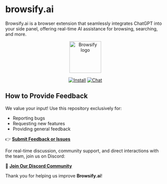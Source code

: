 # browsify.ai

Browsify.ai is a browser extension that seamlessly integrates ChatGPT into your side panel, offering real-time AI assistance for browsing, searching, and more.

<p align="center"><a href="https://browsify.ai" target="_blank"><img width="100" src="https://cdn.jsdelivr.net/gh/yuanzhixiang1996/picx-images-hosting@master/20250309/logo200.5q7kd8seso.webp" alt="Browsify logo"></a></p>

<p align="center">
  <a href="https://chromewebstore.google.com/detail/browsify-ai/jifbpmocffdfmgbcfmgennbmaepghbio" target="_blank"><img src="https://img.shields.io/badge/extension-%20install-65B73A.svg" alt="Install"></a>
  <a href="https://discord.gg/A3C2uV7dUk" target="_blank"><img src="https://img.shields.io/badge/discord-8A2BE2" alt="Chat"></a>
</p>

## How to Provide Feedback

We value your input! Use this repository exclusively for:

- Reporting bugs
- Requesting new features
- Providing general feedback

👉 **[Submit Feedback or Issues](https://github.com/BrowsifyAI/extension-feedback/issues)**

For real-time discussion, community support, and direct interactions with the team, join us on Discord:

🔗 **[Join Our Discord Community](https://discord.gg/A3C2uV7dUk)**

Thank you for helping us improve **Browsify.ai**!



